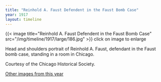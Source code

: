 ```yaml
---
title: "Reinhold A. Faust Defendent in the Faust Bomb Case"
year: 1917
layout: timeline
---
```


{{< image title="Reinhold A. Faust Defendent in the Faust Bomb Case" src="/img/timeline/1917/large/186.jpg" >}}
click on image to enlarge

Head and shoulders portrait of Reinhold A. Faust, defendant in the Faust bomb case, standing in a room in Chicago. 

Courtesy of the Chicago Historical Society.  

[Other images from this year](/historical/timeline/1917)